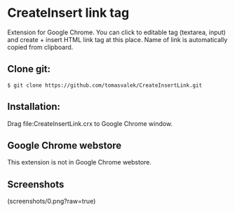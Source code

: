 CreateInsert link tag
=======

Extension for Google Chrome. You can click to editable tag (textarea, input) and create + insert HTML link tag at this place. Name of link is automatically copied from clipboard.

Clone git:
--------------
    $ git clone https://github.com/tomasvalek/CreateInsertLink.git

Installation:
-------------
Drag file:CreateInsertLink.crx to Google Chrome window.

Google Chrome webstore
-------------
This extension is not in Google Chrome webstore.

Screenshots
-------------
(screenshots/0.png?raw=true)
